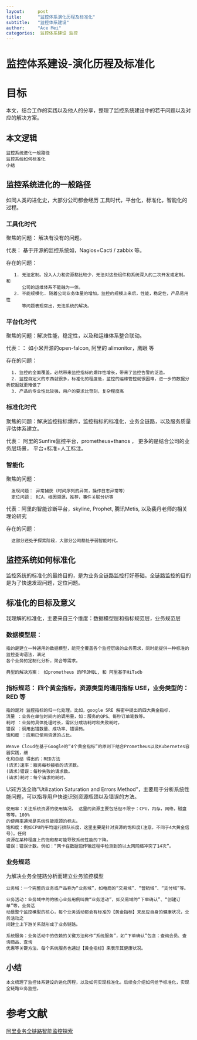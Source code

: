 ```yaml
---
layout:     post
title:      "监控体系演化历程及标准化"
subtitle:   "监控体系建设"
author:     "Ace Mei"
categories:  监控体系建设 监控
---
```


# 监控体系建设-演化历程及标准化


# 目标
  
本文，结合工作的实践以及他人的分享，整理了监控系统建设中的若干问题以及对应的解决方案。

## 本文逻辑
	监控系统进化一般路径
	监控系统如何标准化
	小结
    
## 监控系统进化的一般路径

如同人类的进化史，大部分公司都会经历 工具时代，平台化，标准化，智能化的过程。

### 工具化时代
 
   聚焦的问题： 解决有没有的问题。

   代表：   基于开源的监控系统如，Nagios+Cacti  / zabbix 等。
   
存在的问题：  
   
       1. 无法定制。投入人力和资源都比较少，无法对这些组件和系统深入的二次开发或定制。和
          公司的运维体系不能融为一体。
       2. 不能规模化. 随着公司业务体量的增加，监控的规模上来后，性能，稳定性，产品易用性
          等问题表现突出，无法系统的解决。
             
             
### 平台化时代 

聚焦的问题：解决性能，稳定性，以及和运维体系整合联动。

代表：： 如小米开源的open-falcon, 阿里的 alimonitor，鹰眼 等

存在的问题：

      1. 监控的全面覆盖，必然带来监控指标的爆炸性增长，带来了监控告警的泛滥。
      2. 监控自定义的东西就很多，标准化的程度低，监控的运维管控就很困难，进一步的数据分析挖掘就更难做了
      3. 产品的专业性比较强，用户的要求比苛刻，复杂程度高
   
### 标准化时代

聚焦的问题：解决监控指标爆炸，监控指标的标准化，业务全链路，以及服务质量评估体系建立。

代表： 阿里的Sunfire监控平台，prometheus+thanos ， 更多的是结合公司的业务层场景，
 平台+标准+人工标注。




### 智能化

聚焦的问题： 

      发现问题： 异常捕获（时间序列的异常，操作日志异常等）
      定位问题： RCA，根因溯源，推荐，事件关联分析等
      

代表：阿里的智能诊断平台，skyline,  Prophet, 腾讯Metis, 以及裴丹老师的相关理论研究

存在的问题：

      这部分还处于探索阶段，大部分公司都处于弱智能时代。


## 监控系统如何标准化

监控系统的标准化的最终目的，是为业务全链路监控打好基础。全链路监控的目的是为了快速发现问题，定位问题。

## 标准化的目标及意义

我理解的标准化，主要来自三个维度：数据模型层和指标规范层，业务规范层

### 数据模型层：

    指的是建立一种通用的数据模型，能完全覆盖各个监控层级的业务需求，同时能提供一种标准的监控查询语法，满足
    各个业务的定制化分析，聚合等需求。
     
    典型的解决方案： 如prometheus 的PROMQL, 和 阿里基于HiTsdb 
    
### 指标规范： 四个黄金指标，资源类型的通用指标 USE，业务类型的：RED 等
   
    指的是对 监控指标的归一化处理。比如，google SRE 解密中提出的四大黄金指标，
    流量 ：业务在单位时间内的调用量，如：服务的QPS、每秒订单笔数等。
    耗时 ：业务的具体处理时长，需区分成功耗时和失败耗时。
    错误 ：调用出错数量、成功率、错误码。
    饱和度 ：应用已使用资源的占比。
  
    Weave Cloud在基于Google的“4个黄金指标”的原则下结合Prometheus以及Kubernetes容器实践，细
    化和总结 得出的：RED方法
    (请求)速率：服务每秒接收的请求数。
    (请求)错误：每秒失败的请求数。
    (请求)耗时：每个请求的耗时。
    
USE方法全称”Utilization Saturation and Errors Method”，主要用于分析系统性能问题，可以指导用户快速识别资源瓶颈以及错误的方法。
   
	使用率：关注系统资源的使用情况。 这里的资源主要包括但不限于：CPU，内存，网络，磁盘等等。100%
	的使用率通常是系统性能瓶颈的标志。
	饱和度：例如CPU的平均运行排队长度，这里主要是针对资源的饱和度(注意，不同于4大黄金信号)。任何
	资源在某种程度上的饱和都可能导致系统性能的下降。
	错误：错误计数。例如：“网卡在数据包传输过程中检测到的以太网网络冲突了14次”。

### 业务规范

为解决业务全链路分析而建立业务监控模型

	业务域：一个完整的业务或产品称为“业务域”，如电商的“交易域”、“营销域”、“支付域”等。
	
	业务活动：业务域中的的核心业务用例叫做“业务活动”，如交易域的“下单确认”、“创建订单”等，业务活
	动是整个监控模型的核心，每个业务活动都会有标准的【黄金指标】来反应自身的健康状况，业务活动之
	间建立上下游关系就形成了业务链路。
	
	系统服务：业务活动中的依赖的关键方法称作“系统服务”，如“下单确认”包含：查询会员、查询商品、查询
	优惠等关键方法，每个系统服务也通过【黄金指标】来表示其健康状况。


## 小结
     
    本文梳理了监控体系建设的进化历程，以及如何实现标准化。后续会介绍如何给予标准化，实现全链路业务监控。


# 参考文献

[阿里业务全链路智能监控探索](https://www.sohu.com/a/254463051_262549)

